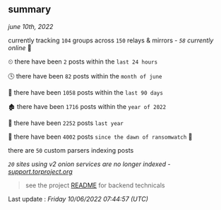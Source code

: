 
## summary
_june 10th, 2022_

currently tracking `104` groups across `150` relays & mirrors - _`58` currently online_ 📡

⏲ there have been `2` posts within the `last 24 hours`

🕓 there have been `82` posts within the `month of june`

📅 there have been `1058` posts within the `last 90 days`

🏚 there have been `1716` posts within the `year of 2022`

🚀 there have been `2252` posts `last year`

🦕 there have been `4002` posts `since the dawn of ransomwatch` 🐣

there are `50` custom parsers indexing posts

_`20` sites using v2 onion services are no longer indexed - [support.torproject.org](https://support.torproject.org/onionservices/v2-deprecation/)_

> see the project [README](https://github.com/jmousqueton/ransomwatch#readme) for backend technicals



Last update : _Friday 10/06/2022 07:44:57 (UTC)_

